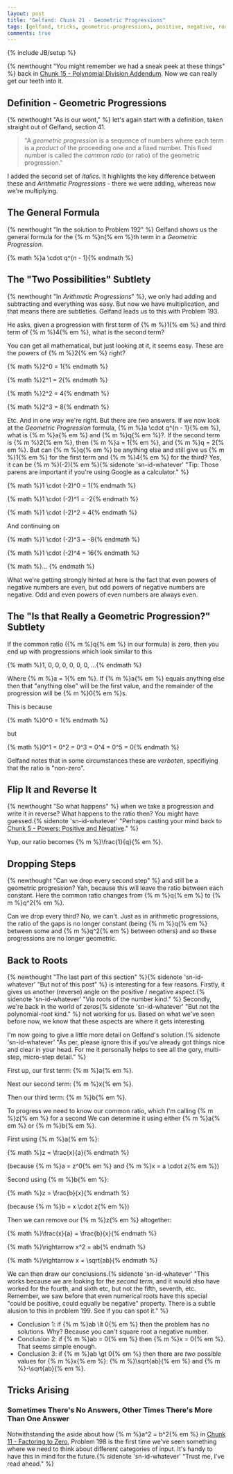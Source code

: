 ```yaml
---
layout: post
title: "Gelfand: Chunk 21 - Geometric Progressions"
tags: [gelfand, tricks, geometric-progressions, positive, negative, roots]
comments: true
---
```

{% include JB/setup %}

{% newthought "You might remember we had a sneak peek at these things" %} back in [Chunk 15 - Polynomial Division Addendum](https://andrewharmellaw.github.io/2017/02/28/gelfands-algebra-chunk-15-polynomial-division-special-cases).  Now we can really get our teeth into it.

## Definition - Geometric Progressions
{% newthought "As is our wont," %} let's again start with a definition, taken straight out of Gelfand, section 41.

> "A _geometric progression_ is a sequence of numbers where each term is a _product_ of the proceeding one and a fixed number. This fixed number is called the _common ratio_ (or ratio) of the geometric progression."

I added the second set of _italics_.  It highlights the key difference between these and _Arithmetic Progressions_ - there we were adding, whereas now we're multiplying.

## The General Formula
{% newthought "In the solution to Problem 192" %} Gelfand shows us the general formula for the {% m %}n{% em %}th term in a _Geometric Progression_.

{% math %}a \cdot q^{n - 1}{% endmath %}

## The "Two Possibilities" Subtlety
{% newthought "In _Arithmetic Progressions_" %}, we only had adding and subtracting and everything was easy.  But now we have multiplication, and that means there are subtleties.  Gelfand leads us to this with Problem 193.

He asks, given a progression with first term of {% m %}1{% em %} and third term of {% m %}4{% em %}, what is the second term?

You can get all mathematical, but just looking at it, it seems easy.  These are the powers of {% m %}2{% em %} right? 

{% math %}2^0 = 1{% endmath %}

{% math %}2^1 = 2{% endmath %}

{% math %}2^2 = 4{% endmath %}

{% math %}2^3 = 8{% endmath %}

Etc.  And in one way we're right.  But there are _two_ answers.  If we now look at the _Geometric Progression_ formula, {% m %}a \cdot q^{n - 1}{% em %}, what is {% m %}a{% em %} and {% m %}q{% em %}?.  If the second term is {% m %}2{% em %}, then {% m %}a = 1{% em %}, and {% m %}q = 2{% em %}.  But can {% m %}q{% em %} be anything else and still give us {% m %}1{% em %} for the first term and {% m %}4{% em %} for the third?  Yes, it can be {% m %}(-2){% em %}{% sidenote 'sn-id-whatever' "Tip: Those parens are important if you're using Google as a calculator." %}

{% math %}1 \cdot (-2)^0 = 1{% endmath %}

{% math %}1 \cdot (-2)^1 = -2{% endmath %}

{% math %}1 \cdot (-2)^2 = 4{% endmath %}

And continuing on

{% math %}1 \cdot (-2)^3 = -8{% endmath %}

{% math %}1 \cdot (-2)^4 = 16{% endmath %}

{% math %}... {% endmath %}

What we're getting strongly hinted at here is the fact that even powers of negative numbers are even, but odd powers of negative numbers are negative.  Odd and even powers of even numbers are always even.

## The "Is that Really a Geometric Progression?" Subtlety
If the common ratio ({% m %}q{% em %} in our formula) is zero, then you end up with progressions which look similar to this

{% math %}1, 0, 0, 0, 0, 0, 0, ...{% endmath %}

Where {% m %}a = 1{% em %}.  If {% m %}a{% em %} equals anything else then that "anything else" will be the first value, and the remainder of the progression will be {% m %}0{% em %}s.

This is because

{% math %}0^0 = 1{% endmath %}

but 

{% math %}0^1 = 0^2 = 0^3 = 0^4 = 0^5 = 0{% endmath %}

Gelfand notes that in some circumstances these are _verboten_, specifiying that the ratio is "non-zero".

## Flip It and Reverse It
{% newthought "So what happens" %} when we take a progression and write it in reverse?  What happens to the ratio then?  You might have guessed.{% sidenote 'sn-id-whatever' "Perhaps casting your mind back to [Chunk 5 - Powers: Positive and Negative](https://andrewharmellaw.github.io/2016/12/10/gelfands-algebra-chunk-5-powers)." %}

Yup, our ratio becomes {% m %}\frac{1}{q}{% em %}.

## Dropping Steps
{% newthought "Can we drop every second step" %} and still be a geometric progression? Yah, because this will leave the ratio between each constant. Here the common ratio changes from {% m %}q{% em %} to {% m %}q^2{% em %}.

Can we drop every third?  No, we can't.  Just as in arithmetic progressions, the ratio of the gaps is no longer constant (being {% m %}q{% em %} between some and {% m %}q^2{% em %} between others) and so these progressions are no longer geometric.

## Back to Roots
{% newthought "The last part of this section" %}{% sidenote 'sn-id-whatever' "But not of this post" %} is interesting for a few reasons.  Firstly, it gives us another (reverse) angle on the positive / negative aspect.{% sidenote 'sn-id-whatever' "Via roots of the number kind." %}  Secondly, we're back in the world of zeros{% sidenote 'sn-id-whatever' "But not the polynomial-root kind." %} not working for us.  Based on what we've seen before now, we know that these aspects are where it gets interesting.

I'm now going to give a little more detail on Gelfand's solution.{% sidenote 'sn-id-whatever' "As per, please ignore this if you've already got things nice and clear in your head.  For me it personally helps to see all the gory, multi-step, micro-step detail." %}

First up, our first term: {% m %}a{% em %}.

Next our second term: {% m %}x{% em %}.

Then our third term: {% m %}b{% em %}.

To progress we need to know our common ratio, which I'm calling {% m %}z{% em %} for a second  We can determine it using either {% m %}a{% em %} or {% m %}b{% em %}.

First using {% m %}a{% em %}:

{% math %}z = \frac{x}{a}{% endmath %} 

(because {% m %}a = z^0{% em %} and {% m %}x = a \cdot z{% em %})

Second using {% m %}b{% em %}:

{% math %}z = \frac{b}{x}{% endmath %}

(because {% m %}b = x \cdot z{% em %}) 

Then we can remove our {% m %}z{% em %} altogether:

{% math %}\frac{x}{a} = \frac{b}{x}{% endmath %}

{% math %}\rightarrow x^2 = ab{% endmath %}

{% math %}\rightarrow x = \sqrt{ab}{% endmath %}

We can then draw our conclusions.{% sidenote 'sn-id-whatever' "This works because we are looking for the _second term_, and it would also have worked for the fourth, and sixth etc, but not the fifth, seventh, etc.  Remember, we saw before that even numerical roots have this special \"could be positive, could equally be negative\" property.  There is a subtle alusion to this in problem 199. See if you can spot it." %}

 * Conclusion 1: if {% m %}ab \lt 0{% em %} then the problem has no solutions.  Why? Because you can't square root a negative number.
 * Conclusion 2: if {% m %}ab = 0{% em %} then {% m %}x = 0{% em %}.  That seems simple enough.
 * Conclusion 3: if {% m %}ab \gt 0{% em %} then there are _two_ possible values for {% m %}x{% em %}: {% m %}\sqrt{ab}{% em %} and {% m %}-\sqrt{ab}{% em %}.

## Tricks Arising

### Sometimes There's No Answers, Other Times There's More Than One Answer
Notwithstanding the aside about how {% m %}a^2 = b^2{% em %} in [Chunk 11 - Factoring to Zero](https://andrewharmellaw.github.io/2017/01/20/gelfands-algebra-chunk-11-factoring-to-zero), Problem 198 is the first time we've seen something where we need to think about different categories of input.  It's handy to have this in mind for the future.{% sidenote 'sn-id-whatever' "Trust me, I've read ahead." %}
